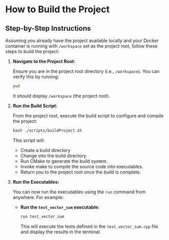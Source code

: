 # How to Build the Project

## Step-by-Step Instructions

Assuming you already have the project available locally and your Docker container is running with `/workspace` set as the project root, follow these steps to build the project:

1. **Navigate to the Project Root:**

    Ensure you are in the project root directory (i.e., `/workspace`). You can verify this by running:

    ```bash
    pwd
    ```

    It should display `/workspace` (the project root).

2. **Run the Build Script:**

    From the project root, execute the build script to configure and compile the project:

    ```bash
    bash ./scripts/buildProject.sh
    ```

    This script will:

    - Create a build directory 
    - Change into the build directory.
    - Run CMake to generate the build system.
    - Invoke make to compile the source code into executables.
    - Return you to the project root once the build is complete.
  
3. **Run the Executables:**

    You can now run the executables using the `run` command from anywhere. For example:

    - **Run the `test_vector_sum` executable:**

        ```bash
        run test_vector_sum
        ```

        This will execute the tests defined in the `test_vector_sum.cpp` file and display the results in the terminal.